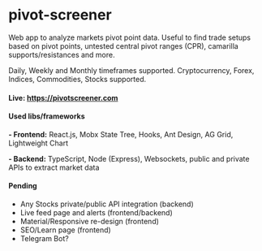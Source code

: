 # pivot-screener
Web app to analyze markets pivot point data. Useful to find trade setups based on pivot points, untested central pivot ranges (CPR), camarilla supports/resistances and more. 

Daily, Weekly and Monthly timeframes supported.
Cryptocurrency, Forex, Indices, Commodities, Stocks supported.

#### Live: https://pivotscreener.com

#### Used libs/frameworks
**- Frontend:** React.js, Mobx State Tree, Hooks, Ant Design, AG Grid, Lightweight Chart

**- Backend:** TypeScript, Node (Express), Websockets, public and private APIs to extract market data

#### Pending
- Any Stocks private/public API integration (backend)
- Live feed page and alerts (frontend/backend)
- Material/Responsive re-design (frontend)
- SEO/Learn page (frontend)
- Telegram Bot?
